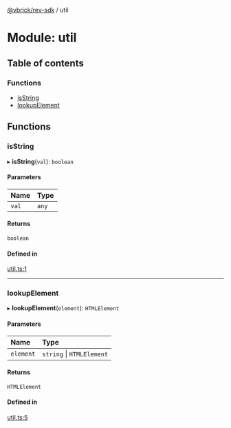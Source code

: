 [@vbrick/rev-sdk](../README.md) / util

# Module: util

## Table of contents

### Functions

- [isString](util.md#isstring)
- [lookupElement](util.md#lookupelement)

## Functions

### isString

▸ **isString**(`val`): `boolean`

#### Parameters

| Name | Type |
| :------ | :------ |
| `val` | `any` |

#### Returns

`boolean`

#### Defined in

[util.ts:1](https://github.com/vbrick/rev-sdk-js/blob/f31aed5/src/util.ts#L1)

___

### lookupElement

▸ **lookupElement**(`element`): `HTMLElement`

#### Parameters

| Name | Type |
| :------ | :------ |
| `element` | `string` \| `HTMLElement` |

#### Returns

`HTMLElement`

#### Defined in

[util.ts:5](https://github.com/vbrick/rev-sdk-js/blob/f31aed5/src/util.ts#L5)

